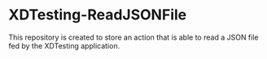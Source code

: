 # XDTesting-ReadJSONFile
This repository is created to store an action that is able to read a JSON file fed by the XDTesting application.
